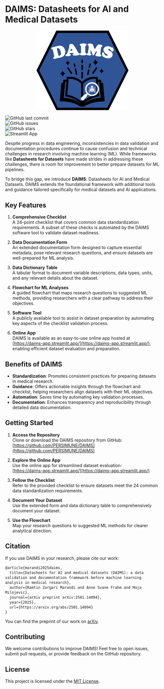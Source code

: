 # DAIMS: Datasheets for AI and Medical Datasets  

<p align="center">
  <img src="https://github.com/PERSIMUNE/DAIMS/blob/main/DAIMSlogo.svg" alt="DAIMS Logo" width="300">
</p>  

![GitHub last commit](https://img.shields.io/github/last-commit/PERSIMUNE/DAIMS)  
![GitHub issues](https://img.shields.io/github/issues/PERSIMUNE/DAIMS)  
![GitHub stars](https://img.shields.io/github/stars/PERSIMUNE/DAIMS?style=social)  
![Streamlit App](https://img.shields.io/badge/Streamlit-App-brightgreen)  

Despite progress in data engineering, inconsistencies in data validation and documentation procedures continue to cause confusion and technical challenges in research involving machine learning (ML). While frameworks like **Datasheets for Datasets** have made strides in addressing these challenges, there is room for improvement to better prepare datasets for ML pipelines.  

To bridge this gap, we introduce **DAIMS**: Datasheets for AI and Medical Datasets. DAIMS extends the foundational framework with additional tools and guidance tailored specifically for medical datasets and AI applications.  

## Key Features  

1. **Comprehensive Checklist**  
   A 24-point checklist that covers common data standardization requirements. A subset of these checks is automated by the DAIMS software tool to validate dataset readiness.  

2. **Data Documentation Form**  
   An extended documentation form designed to capture essential metadata, pose relevant research questions, and ensure datasets are well-prepared for ML analysis.  

3. **Data Dictionary Table**  
   A tabular format to document variable descriptions, data types, units, and any relevant details about the dataset.  

4. **Flowchart for ML Analyses**  
   A guided flowchart that maps research questions to suggested ML methods, providing researchers with a clear pathway to address their objectives.  

5. **Software Tool**  
   A publicly available tool to assist in dataset preparation by automating key aspects of the checklist validation process.  

6. **Online App**  
   DAIMS is available as an easy-to-use online app hosted at [https://daims-app.streamlit.app/](https://daims-app.streamlit.app/), enabling efficient dataset evaluation and preparation.  

## Benefits of DAIMS  

- **Standardization**: Promotes consistent practices for preparing datasets in medical research.  
- **Guidance**: Offers actionable insights through the flowchart and checklist, helping researchers align datasets with their ML objectives.  
- **Automation**: Saves time by automating key validation processes.  
- **Documentation**: Enhances transparency and reproducibility through detailed data documentation.  

## Getting Started  

1. **Access the Repository**  
   Clone or download the DAIMS repository from GitHub:  
   [https://github.com/PERSIMUNE/DAIMS](https://github.com/PERSIMUNE/DAIMS)  

2. **Explore the Online App**  
   Use the online app for streamlined dataset evaluation:  
   [https://daims-app.streamlit.app/](https://daims-app.streamlit.app/)  

3. **Follow the Checklist**  
   Refer to the provided checklist to ensure datasets meet the 24 common data standardization requirements.  

4. **Document Your Dataset**  
   Use the extended form and data dictionary table to comprehensively document your dataset.  

5. **Use the Flowchart**  
   Map your research questions to suggested ML methods for clearer analytical direction.  

## Citation  

If you use DAIMS in your research, please cite our work:  

```
@article{marandi2025daims,
  title={Datasheets for AI and medical datasets (DAIMS): a data validation and documentation framework before machine learning analysis in medical research},
  author={Ramtin Zargari Marandi and Anne Svane Frahm and Maja Milojevic},
  journal={arXiv preprint arXiv:2501.14094},
  year={2025},
  url={https://arxiv.org/abs/2501.14094}
}
```

You can find the preprint of our work on [arXiv](https://arxiv.org/abs/2501.14094).  

## Contributing  

We welcome contributions to improve DAIMS! Feel free to open issues, submit pull requests, or provide feedback on the GitHub repository.  

## License  

This project is licensed under the [MIT License](LICENSE).

